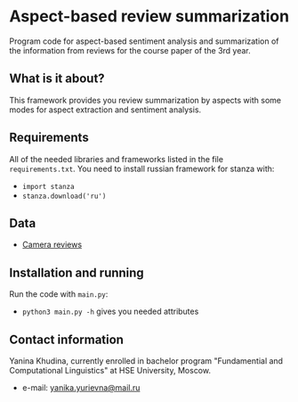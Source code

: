# Aspect-based review summarization
Program code for aspect-based sentiment analysis and summarization of the information from reviews for the course paper of the 3rd year.

## What is it about?
This framework provides you review summarization by aspects with some modes for aspect extraction and sentiment analysis.

## Requirements
All of the needed libraries and frameworks listed in the file `requirements.txt`. You need to install russian framework for stanza with:
* `import stanza`
* `stanza.download('ru')`

## Data
* [Camera reviews](https://docs.google.com/document/d/1UFKFkAzN_dZ-XJM-tcQpicTRADejNLtN_CdaKoApYCg/edit?usp=sharing)

## Installation and running
Run the code with `main.py`:
* `python3 main.py -h` gives you needed attributes

## Contact information
Yanina Khudina, currently enrolled in bachelor program "Fundamential and Computational Linguistics" at HSE University, Moscow.
* e-mail: yanika.yurievna@mail.ru